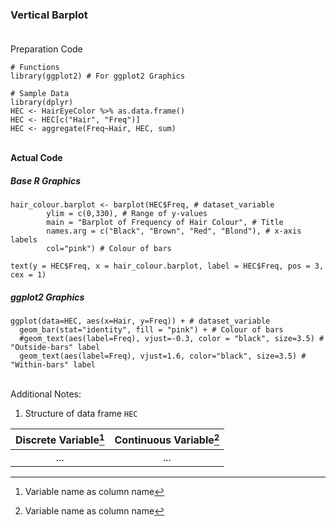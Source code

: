 ### Vertical Barplot</br></br>
Preparation Code
```
# Functions
library(ggplot2) # For ggplot2 Graphics

# Sample Data
library(dplyr)
HEC <- HairEyeColor %>% as.data.frame()
HEC <- HEC[c("Hair", "Freq")]
HEC <- aggregate(Freq~Hair, HEC, sum)
```
</br>**Actual Code**
##### Base R Graphics
```
hair_colour.barplot <- barplot(HEC$Freq, # dataset_variable
        ylim = c(0,330), # Range of y-values
        main = "Barplot of Frequency of Hair Colour", # Title
        names.arg = c("Black", "Brown", "Red", "Blond"), # x-axis labels
        col="pink") # Colour of bars

text(y = HEC$Freq, x = hair_colour.barplot, label = HEC$Freq, pos = 3, cex = 1)
```
##### ggplot2 Graphics
```
ggplot(data=HEC, aes(x=Hair, y=Freq)) + # dataset_variable
  geom_bar(stat="identity", fill = "pink") + # Colour of bars
  #geom_text(aes(label=Freq), vjust=-0.3, color = "black", size=3.5) # "Outside-bars" label
  geom_text(aes(label=Freq), vjust=1.6, color="black", size=3.5) # "Within-bars" label
```
</br>Additional Notes:
1. Structure of data frame `HEC`

| Discrete Variable[^1] | Continuous Variable[^1] |
| :---: | :---: |
| ... | ... |

[^1]: Variable name as column name
